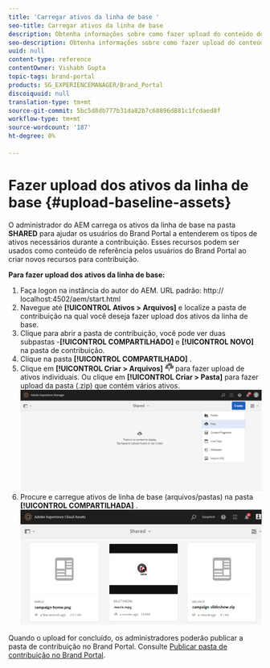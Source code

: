 ```yaml
---
title: 'Carregar ativos da linha de base '
seo-title: Carregar ativos da linha de base
description: Obtenha informações sobre como fazer upload do conteúdo de referência (ativos de linha de base) para uma pasta de contribuição no Brand Portal.
seo-description: Obtenha informações sobre como fazer upload do conteúdo de referência (ativos de linha de base) para uma pasta de contribuição no Brand Portal.
uuid: null
content-type: reference
contentOwner: Vishabh Gupta
topic-tags: brand-portal
products: SG_EXPERIENCEMANAGER/Brand_Portal
discoiquuid: null
translation-type: tm+mt
source-git-commit: 5bc5d8db777b31da82b7c68896d881c1fcdaed8f
workflow-type: tm+mt
source-wordcount: '187'
ht-degree: 0%

---
```



# Fazer upload dos ativos da linha de base {#upload-baseline-assets}

O administrador do AEM carrega os ativos da linha de base na pasta **SHARED** para ajudar os usuários do Brand Portal a entenderem os tipos de ativos necessários durante a contribuição. Esses recursos podem ser usados como conteúdo de referência pelos usuários do Brand Portal ao criar novos recursos para contribuição.

**Para fazer upload dos ativos da linha de base:**

1. Faça logon na instância do autor do AEM.
URL padrão: http:// localhost:4502/aem/start.html
1. Navegue até **[!UICONTROL Ativos > Arquivos]** e localize a pasta de contribuição na qual você deseja fazer upload dos ativos da linha de base.
1. Clique para abrir a pasta de contribuição, você pode ver duas subpastas -**[!UICONTROL COMPARTILHADO]** e **[!UICONTROL NOVO]** na pasta de contribuição.
1. Clique na pasta **[!UICONTROL COMPARTILHADO]** .
1. Clique em **[!UICONTROL Criar > Arquivos]** ![](assets/upload.png) para fazer upload de ativos individuais.
Ou clique em **[!UICONTROL Criar > Pasta]** para fazer upload da pasta (.zip) que contém vários ativos.
   ![](assets/upload-baseline-assets1.png)
1. Procure e carregue ativos de linha de base (arquivos/pastas) na pasta **[!UICONTROL COMPARTILHADA]** .
   ![](assets/upload-baseline-assets2.png)

Quando o upload for concluído, os administradores poderão publicar a pasta de contribuição no Brand Portal. Consulte [Publicar pasta de contribuição no Brand Portal](brand-portal-publish-contribution-folder-to-brand-portal.md).